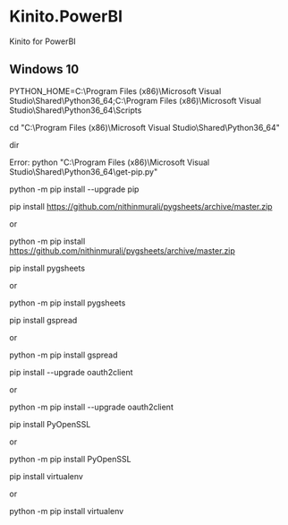 # Kinito.PowerBI
Kinito for PowerBI

## Windows 10

PYTHON_HOME=C:\Program Files (x86)\Microsoft Visual Studio\Shared\Python36_64;C:\Program Files (x86)\Microsoft Visual Studio\Shared\Python36_64\Scripts

cd "C:\Program Files (x86)\Microsoft Visual Studio\Shared\Python36_64"

dir

Error:
python "C:\Program Files (x86)\Microsoft Visual Studio\Shared\Python36_64\get-pip.py"

python -m pip install --upgrade pip

pip install https://github.com/nithinmurali/pygsheets/archive/master.zip

or

python -m pip install https://github.com/nithinmurali/pygsheets/archive/master.zip

pip install pygsheets

or

python -m pip install pygsheets

pip install gspread

or

python -m pip install gspread

pip install --upgrade oauth2client

or

python -m pip install --upgrade oauth2client

pip install PyOpenSSL

or

python -m pip install PyOpenSSL

pip install virtualenv

or

python -m pip install virtualenv
